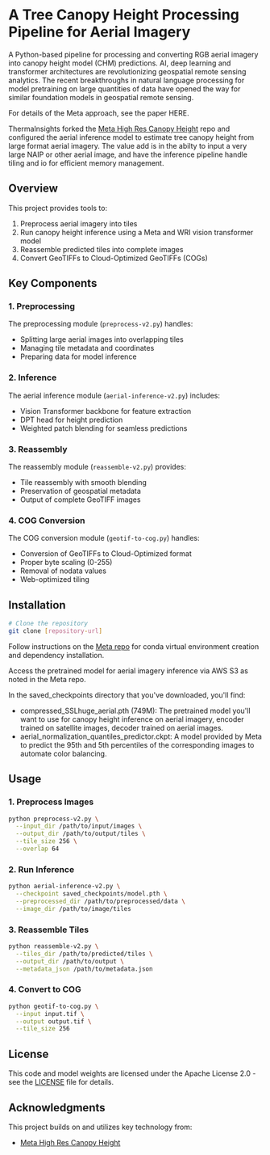 # A Tree Canopy Height Processing Pipeline for Aerial Imagery

A Python-based pipeline for processing and converting RGB aerial imagery into canopy height model (CHM) predictions.  AI, deep learning and transformer architectures are revolutionizing geospatial remote sensing analytics. The recent breakthroughs in natural language processing for model pretraining on large quantities of data have opened the way for similar foundation models in geospatial remote sensing.

For details of the Meta approach, see the paper HERE.

ThermaInsights forked the [Meta High Res Canopy Height](https://github.com/facebookresearch/HighResCanopyHeight) repo and configured the aerial inference model to estimate tree canopy height from large format aerial imagery.  The value add is in the abilty to input a very large NAIP or other aerial image, and have the inference pipeline handle tiling and io for efficient memory management.

## Overview

This project provides tools to:
1. Preprocess aerial imagery into tiles
2. Run canopy height inference using a Meta and WRI vision transformer model
3. Reassemble predicted tiles into complete images
4. Convert GeoTIFFs to Cloud-Optimized GeoTIFFs (COGs)

## Key Components

### 1. Preprocessing
The preprocessing module (`preprocess-v2.py`) handles:
- Splitting large aerial images into overlapping tiles
- Managing tile metadata and coordinates
- Preparing data for model inference

### 2. Inference
The aerial inference module (`aerial-inference-v2.py`) includes:
- Vision Transformer backbone for feature extraction
- DPT head for height prediction
- Weighted patch blending for seamless predictions

### 3. Reassembly
The reassembly module (`reassemble-v2.py`) provides:
- Tile reassembly with smooth blending
- Preservation of geospatial metadata
- Output of complete GeoTIFF images

### 4. COG Conversion
The COG conversion module (`geotif-to-cog.py`) handles:
- Conversion of GeoTIFFs to Cloud-Optimized format
- Proper byte scaling (0-255)
- Removal of nodata values
- Web-optimized tiling

## Installation

```bash
# Clone the repository
git clone [repository-url]
```
Follow instructions on the [Meta repo](https://github.com/facebookresearch/HighResCanopyHeight) for conda virtual environment creation and dependency installation.

Access the pretrained model for aerial imagery inference via AWS S3 as noted in the Meta repo.  

In the saved_checkpoints directory that you've downloaded, you'll find:
* compressed_SSLhuge_aerial.pth (749M): The pretrained model you'll want to use for canopy height inference on aerial imagery, encoder trained on satellite images, decoder trained on aerial images.  
* aerial_normalization_quantiles_predictor.ckpt: A model provided by Meta to predict the 95th and 5th percentiles of the corresponding images to automate color balancing.

## Usage

### 1. Preprocess Images
```bash
python preprocess-v2.py \
  --input_dir /path/to/input/images \
  --output_dir /path/to/output/tiles \
  --tile_size 256 \
  --overlap 64
```

### 2. Run Inference
```bash
python aerial-inference-v2.py \
  --checkpoint saved_checkpoints/model.pth \
  --preprocessed_dir /path/to/preprocessed/data \
  --image_dir /path/to/image/tiles
```

### 3. Reassemble Tiles
```bash
python reassemble-v2.py \
  --tiles_dir /path/to/predicted/tiles \
  --output_dir /path/to/output \
  --metadata_json /path/to/metadata.json
```

### 4. Convert to COG
```bash
python geotif-to-cog.py \
  --input input.tif \
  --output output.tif \
  --tile_size 256
```

## License

This code and model weights are licensed under the Apache License 2.0 - see the [LICENSE](LICENSE) file for details.

## Acknowledgments

This project builds on and utilizes key technology from:
- [Meta High Res Canopy Height](https://github.com/facebookresearch/HighResCanopyHeight)
